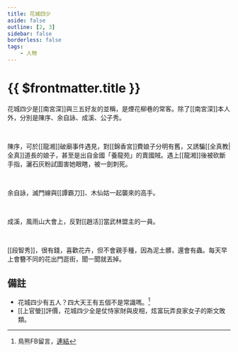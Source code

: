 ```yaml
---
title: 花城四少
aside: false
outline: [2, 3]
sidebar: false
borderless: false
tags:
    - 人物
---
```


# {{ $frontmatter.title }}

花城四少是[[南宮深]]與三五好友的並稱，是煙花柳巷的常客。除了[[南宮深]]本人外，分別是陳序、余自詠、成溪、公子秀。

<br>

陳序，可於[[龍湘]]破廟事件遇見，對[[錦香宮]]費娘子分明有舊，又誘騙[[全真教|全真]]道長的娘子，甚至是出自金國「養龍苑」的賣國賊。遇上[[龍湘]]後被砍斷手指，灑石灰粉試圖害她眼瞎，被一劍刺死。

<br>

余自詠，滅門線與[[譚霸刀]]、木仙姑一起襲來的高手。

<br>

成溪，風雨山大會上，反對[[趙活]]當武林盟主的一員。

<br>

[[段智秀]]，很有錢，喜歡花卉，但不會親手種，因為泥土髒，還會有蟲。每天早上會簪不同的花出門逛街，聞一聞就丟掉。

## 備註

- 花城四少有五人？四大天王有五個不是常識嗎。[^1]
- [[上官螢]]評價，花城四少全是仗恃家財與皮相，炫富玩弄良家女子的斯文敗類。

[^1]: 鳥熊FB留言，[連結](https://www.facebook.com/obbstudio/posts/pfbid0GCevPs4TPNcRvzECS7Dmeeoqg7pvCkADmnqpmgvKHqvx8appLT7bo7npe7VXobKgl?comment_id=851651397097128&reply_comment_id=898386008890732&__cft__[0]=AZVA6WGkHOH-J0f0gY0o-KffUH80JdVab5IH6EYFw14031XZp_WGFi71llZNTjEFXRZnvUTtL2onKpCHqjwLk1Tzz5w961_OqaAyXM6cDxLUkjYe53wMW5pIqkzxyilPTFanCOOp_3r1Yp5idIVXlHXBNFlMqMxEivsSy8tj8dVC5w&__tn__=R]-R)

